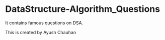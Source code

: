 # DataStructure-Algorithm_Questions
It contains famous questions on DSA.

This is created by Ayush Chauhan
